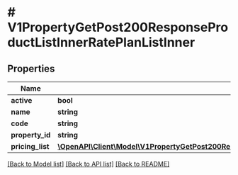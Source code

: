# # V1PropertyGetPost200ResponseProductListInnerRatePlanListInner

## Properties

Name | Type | Description | Notes
------------ | ------------- | ------------- | -------------
**active** | **bool** |  | [optional]
**name** | **string** |  | [optional]
**code** | **string** |  | [optional]
**property_id** | **string** |  | [optional]
**pricing_list** | [**\OpenAPI\Client\Model\V1PropertyGetPost200ResponseProductListInnerRatePlanListInnerPricingListInner[]**](V1PropertyGetPost200ResponseProductListInnerRatePlanListInnerPricingListInner.md) |  | [optional]

[[Back to Model list]](../../README.md#models) [[Back to API list]](../../README.md#endpoints) [[Back to README]](../../README.md)
